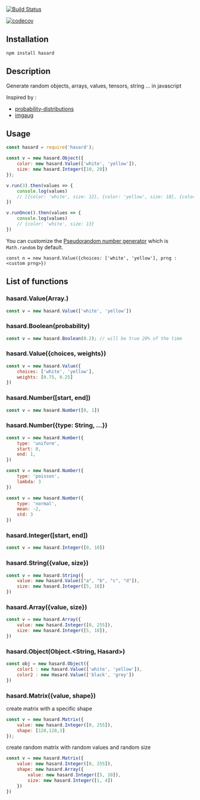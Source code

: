 [![Build Status](https://travis-ci.org/piercus/hasard.svg?branch=master)](https://travis-ci.org/piercus/hasard)

[![codecov](https://codecov.io/gh/piercus/hasard/branch/master/graph/badge.svg)](https://codecov.io/gh/piercus/hasard)

## Installation

```
npm install hasard
```

## Description

Generate random objects, arrays, values, tensors, string ... in javascript

Inspired by :
* [probability-distributions](https://github.com/Mattasher/probability-distributions)
* [imgaug](https://github.com/aleju/imgaug)

## Usage

```javascript
const hasard = require('hasard');

const v = new hasard.Object({
	color: new hasard.Value(['white', 'yellow']),
	size: new hasard.Integer([10, 20])
});

v.run(3).then(values => {
	console.log(values)
	// [{color: 'white', size: 12}, {color: 'yellow', size: 18}, {color: 'yellow', size: 17}]
})

v.runOnce().then(values => {
	console.log(values)
	// {color: 'white', size: 13}
})
```

You can customize the [Pseudorandom number generator](https://en.wikipedia.org/wiki/Pseudorandom_number_generator) which is `Math.random` by default.

```
const n = new hasard.Value({choices: ['white', 'yellow'], prng : <custom prng>})
```

## List of functions


### hasard.Value(Array.<Choice>)

```javascript
const v = new hasard.Value(['white', 'yellow'])
```

### hasard.Boolean(probability)

```javascript
const v = new hasard.Boolean(0.2); // will be true 20% of the time
```
### hasard.Value({choices, weights})

```javascript
const v = new hasard.Value({
	choices: ['white', 'yellow'],
	weights: [0.75, 0.25]
})
```

### hasard.Number([start, end])

```javascript
const v = new hasard.Number([0, 1])
```
### hasard.Number({type: String, ...})

```javascript
const v = new hasard.Number({
	type: 'uniform',
	start: 0,
	end: 1,
})
```

```javascript
const v = new hasard.Number({
	type: 'poisson',
	lambda: 3
})
```

```javascript
const v = new hasard.Number({
	type: 'normal',
	mean: -2,
	std: 3
})
```

### hasard.Integer([start, end])

```javascript
const v = new hasard.Integer([0, 10])

```
### hasard.String({value, size})

```javascript
const v = new hasard.String({
	value: new hasard.Value(["a", "b", "c", "d"]),
	size: new hasard.Integer([5, 10])
})
```

### hasard.Array({value, size})

```javascript
const v = new hasard.Array({
	value: new hasard.Integer([0, 255]),
	size: new hasard.Integer([5, 10]),
})
```

### hasard.Object(Object.<String, Hasard>)

```javascript
const obj = new hasard.Object({
	color1 : new hasard.Value(['white', 'yellow']),
	color2 : new Hasard.Value(['black', 'grey'])
})
```

### hasard.Matrix({value, shape})

create matrix with a specific shape

```javascript
const v = new hasard.Matrix({
	value: new hasard.Integer([0, 255]),
	shape: [128,128,3]
});
```

create random matrix with random values and random size

```javascript
const v = new hasard.Matrix({
	value: new hasard.Integer([0, 255]),
	shape: new hasard.Array({
		value: new hasard.Integer([5, 10]),
		size: new hasard.Integer([1, 4])
	})
})
```